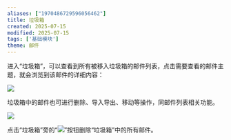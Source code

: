 ```yaml
---
aliases: ["1970486729596056462"]
title: 垃圾箱
created: 2025-07-15
modified: 2025-07-15
tags: ['基础模块']
theme: 邮件
---
```


进入“垃圾箱”，可以查看到所有被移入垃圾箱的邮件列表，点击需要查看的邮件主题，就会浏览到该邮件的详细内容：

![](https://myhelpdoc.oss-cn-heyuan.aliyuncs.com/mdimages/10b12b92f4a7c639507204b5e7e34949.jpg)

垃圾箱中的邮件也可进行删除、导入导出、移动等操作，同邮件列表相关功能。

![](https://myhelpdoc.oss-cn-heyuan.aliyuncs.com/mdimages/c71de0e6917f0c94f4946455aa45ffc0.jpg)

点击“垃圾箱”旁的“![](https://www.e-cology.com.cn/weaver/weaver.file.FileDownload?fileid=4168056)”按钮删除“垃圾箱”中的所有邮件。

